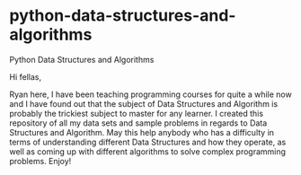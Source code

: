# python-data-structures-and-algorithms
Python Data Structures and Algorithms

Hi fellas,

   Ryan here, I have been teaching programming courses for quite a while now and I have found out that the subject of Data Structures and Algorithm is probably the trickiest subject to master for any learner. I created this repository of all my data sets and sample problems in regards to Data Structures and Algorithm. May this help anybody who has a difficulty in terms of understanding different Data Structures and how they operate, as well as coming up with different algorithms to solve complex programming problems. Enjoy!
   
